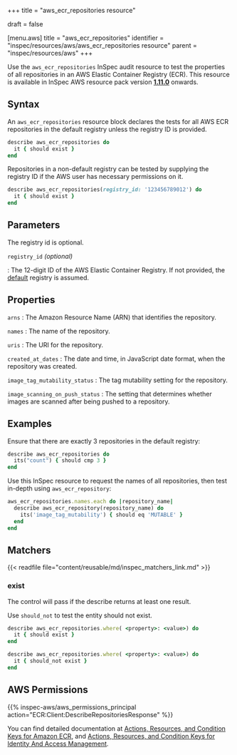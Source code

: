 +++
title = "aws_ecr_repositories resource"

draft = false


[menu.aws]
title = "aws_ecr_repositories"
identifier = "inspec/resources/aws/aws_ecr_repositories resource"
parent = "inspec/resources/aws"
+++

Use the `aws_ecr_repositories` InSpec audit resource to test the properties of all repositories in an AWS Elastic Container Registry (ECR).
This resource is available in InSpec AWS resource pack version **[1.11.0](https://github.com/inspec/inspec-aws/releases/tag/v1.11.0)** onwards.

## Syntax

An `aws_ecr_repositories` resource block declares the tests for all AWS ECR repositories in the default registry unless the registry ID is provided.

```ruby
describe aws_ecr_repositories do
  it { should exist }
end
```

Repositories in a non-default registry can be tested by supplying the registry ID if the AWS user has necessary permissions on it.  

```ruby
describe aws_ecr_repositories(registry_id: '123456789012') do
  it { should exist }
end
```

## Parameters

The registry id is optional.

`registry_id` _(optional)_

: The 12-digit ID of the AWS Elastic Container Registry. If not provided, the [default](https://docs.aws.amazon.com/AmazonECR/latest/APIReference/API_DescribeRepositories.html) registry is assumed.  

## Properties

`arns`
: The Amazon Resource Name (ARN) that identifies the repository.

`names`
: The name of the repository.

`uris`
: The URI for the repository.

`created_at_dates`
: The date and time, in JavaScript date format, when the repository was created.

`image_tag_mutability_status`
: The tag mutability setting for the repository.

`image_scanning_on_push_status`
: The setting that determines whether images are scanned after being pushed to a repository.

## Examples

Ensure that there are exactly 3 repositories in the default registry:

```ruby
describe aws_ecr_repositories do
  its("count") { should cmp 3 }
end
```

Use this InSpec resource to request the names of all repositories, then test in-depth using `aws_ecr_repository`:

```ruby
aws_ecr_repositories.names.each do |repository_name|
  describe aws_ecr_repository(repository_name) do
    its('image_tag_mutability') { should eq 'MUTABLE' }
  end
end
```

## Matchers

{{< readfile file="content/reusable/md/inspec_matchers_link.md" >}}

### exist

The control will pass if the describe returns at least one result.

Use `should_not` to test the entity should not exist.

```ruby
describe aws_ecr_repositories.where( <property>: <value>) do
  it { should exist }
end
```

```ruby
describe aws_ecr_repositories.where( <property>: <value>) do
  it { should_not exist }
end
```

## AWS Permissions

{{% inspec-aws/aws_permissions_principal action="ECR:Client:DescribeRepositoriesResponse" %}}

You can find detailed documentation at [Actions, Resources, and Condition Keys for Amazon ECR](https://docs.aws.amazon.com/AmazonECR/latest/APIReference/API_Operations.html), and [Actions, Resources, and Condition Keys for Identity And Access Management](https://docs.aws.amazon.com/IAM/latest/UserGuide/list_identityandaccessmanagement.html).
